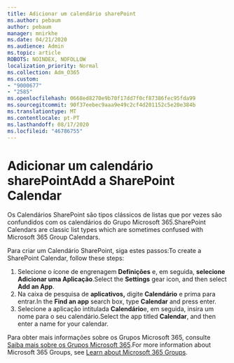 ```yaml
---
title: Adicionar um calendário sharePoint
ms.author: pebaum
author: pebaum
manager: mnirkhe
ms.date: 04/21/2020
ms.audience: Admin
ms.topic: article
ROBOTS: NOINDEX, NOFOLLOW
localization_priority: Normal
ms.collection: Adm_O365
ms.custom:
- "9000677"
- "2585"
ms.openlocfilehash: 0668ed8270e9b70f17dd7f0cf87386fec95fda99
ms.sourcegitcommit: 90f37eebec9aaa9e49c2cf4d201152c5e20e384b
ms.translationtype: MT
ms.contentlocale: pt-PT
ms.lasthandoff: 08/17/2020
ms.locfileid: "46786755"
---
```

# <a name="add-a-sharepoint-calendar"></a><span data-ttu-id="d267f-102">Adicionar um calendário sharePoint</span><span class="sxs-lookup"><span data-stu-id="d267f-102">Add a SharePoint Calendar</span></span>

<span data-ttu-id="d267f-103">Os Calendários SharePoint são tipos clássicos de listas que por vezes são confundidos com os calendários do Grupo Microsoft 365.</span><span class="sxs-lookup"><span data-stu-id="d267f-103">SharePoint Calendars are classic list types which are sometimes confused with Microsoft 365 Group Calendars.</span></span>
 
<span data-ttu-id="d267f-104">Para criar um Calendário SharePoint, siga estes passos:</span><span class="sxs-lookup"><span data-stu-id="d267f-104">To create a SharePoint Calendar, follow these steps:</span></span>
 
1.  <span data-ttu-id="d267f-105">Selecione o ícone de engrenagem **Definições** e, em seguida, **selecione Adicionar uma Aplicação**.</span><span class="sxs-lookup"><span data-stu-id="d267f-105">Select the **Settings** gear icon, and then select **Add an App**.</span></span>
2.  <span data-ttu-id="d267f-106">Na caixa de pesquisa de **aplicativos,** digite **Calendário** e prima para entrar.</span><span class="sxs-lookup"><span data-stu-id="d267f-106">In the **Find an app** search box, type **Calendar** and press enter.</span></span>
3.  <span data-ttu-id="d267f-107">Selecione a aplicação intitulada **Calendário**e, em seguida, insira um nome para o seu calendário.</span><span class="sxs-lookup"><span data-stu-id="d267f-107">Select the app titled **Calendar**, and then enter a name for your calendar.</span></span>

<span data-ttu-id="d267f-108">Para obter mais informações sobre os Grupos Microsoft 365, consulte [Saiba mais sobre os Grupos Microsoft 365](https://support.office.com/article/Learn-about-Office-365-groups-b565caa1-5c40-40ef-9915-60fdb2d97fa2).</span><span class="sxs-lookup"><span data-stu-id="d267f-108">For more information about Microsoft 365 Groups, see [Learn about Microsoft 365 Groups](https://support.office.com/article/Learn-about-Office-365-groups-b565caa1-5c40-40ef-9915-60fdb2d97fa2).</span></span>


